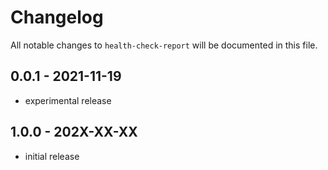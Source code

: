 # Changelog

All notable changes to `health-check-report` will be documented in this file.

## 0.0.1 - 2021-11-19

- experimental release

## 1.0.0 - 202X-XX-XX

- initial release
